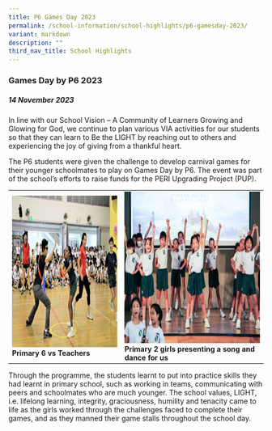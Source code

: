 ```yaml
---
title: P6 Games Day 2023
permalink: /school-information/school-highlights/p6-gamesday-2023/
variant: markdown
description: ""
third_nav_title: School Highlights
---
```

### Games Day by P6 2023

##### 14 November 2023

In line with our School Vision – A Community of Learners Growing and Glowing for God, we continue to plan various VIA activities for our students so that they can learn to Be the LIGHT by reaching out to others and experiencing the joy of giving from a thankful heart. 

The P6 students were given the challenge to develop carnival games for their younger schoolmates to play on Games Day by P6. The event was part of the school’s efforts to raise funds for the PERI Upgrading Project (PUP). 

<table>
<tbody><tr>
		<td><img alt="childday01" src="/images/Children's%20Day%202023/primary%206%20vs%20teachers.JPG" style="width:450px;height:300px;"><b>Primary 6 vs Teachers</b></td>
		<td><img alt="childday02" src="/images/Children's%20Day%202023/primary%202%20girls%20presenting%20a%20song%20and%20dance%20for%20us.JPG" style="width:450px;height:300px;"><b>Primary 2 girls presenting a song and dance for us</b></td>
</tr></tbody></table>

Through the programme, the students learnt to put into practice skills they had learnt in primary school, such as working in teams, communicating with peers and schoolmates who are much younger. The school values, LIGHT, i.e. lifelong learning, integrity, graciousness, humility and tenacity came to life as the girls worked through the challenges faced to complete their games, and as they manned their game stalls throughout the school day.

